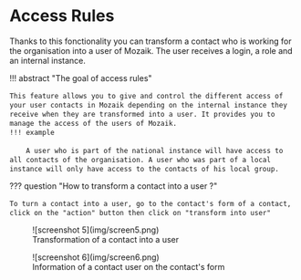 
# Access Rules

Thanks to this fonctionality you can transform a contact who is working for the organisation into a user of Mozaik. The user receives a login, a role and an internal instance.

!!! abstract "The goal of access rules"

    This feature allows you to give and control the different access of your user contacts in Mozaik depending on the internal instance they receive when they are transformed into a user. It provides you to manage the access of the users of Mozaik. 
    !!! example
    
        A user who is part of the national instance will have access to all contacts of the organisation. A user who was part of a local instance will only have access to the contacts of his local group.

??? question "How to transform a contact into a user ?"

    To turn a contact into a user, go to the contact's form of a contact, click on the "action" button then click on "transform into user"

<figure markdown>
![screenshot 5](img/screen5.png)
<figcaption>Transformation of a contact into a user</figcaption>
</figure>

<figure markdown>
![screenshot 6](img/screen6.png)
<figcaption>Information of a contact user on the contact's form</figcaption>
</figure>
